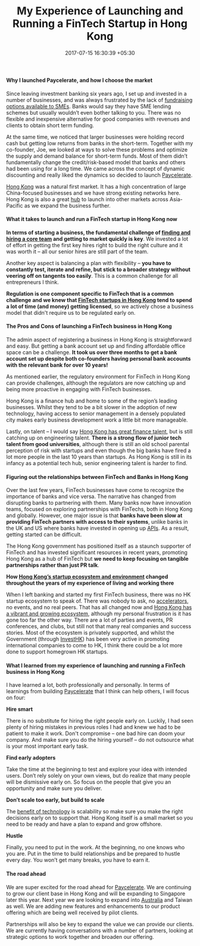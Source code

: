 ﻿---
title: My Experience of Launching and Running a FinTech Startup in Hong Kong
date: 2017-07-15 16:30:39 +05:30
categories:
- Fintech
- Insights
tags:
- Asia
- Hong Kong
- insights
- Paycelerate
layout: post
type: post
status: publish
category:
- Fintech
- Insights
Markets:
- Asia
- Hong Kong
- insights
- Paycelerate
Person: Rajah Chaudhry
---

<h4><b>Why I launched Paycelerate, and how I choose the market </b></h4>
<p>Since leaving investment banking six years ago, I set up and invested in a number of businesses, and was always frustrated by the lack of <a href="https://letstalkpayments.com/what-are-we-seeing-in-the-sme-financingloans-opportunity-2/" target="_blank" rel="noopener noreferrer">fundraising options available to SMEs</a>. Banks would say they have SME lending schemes but usually wouldn’t even bother talking to you. There was no flexible and inexpensive alternative for good companies with revenues and clients to obtain short term funding. </p>
<p>At the same time, we noticed that larger businesses were holding record cash but getting low returns from banks in the short-term. Together with my co-founder, Joe, we looked at ways to solve these problems and optimize the supply and demand balance for short-term funds. Most of them didn’t fundamentally change the credit/risk-based model that banks and others had been using for a long time. We came across the concept of dynamic discounting and really liked the dynamics so decided to launch <a href="https://medici.letstalkpayments.com/companies/paycelerate" target="_blank" rel="noopener noreferrer">Paycelerate</a>.</p>
<p><a href="https://letstalkpayments.com/hong-kong-fintech-ecosystem-startups-regulators-investors-accelerators/" target="_blank" rel="noopener noreferrer">Hong Kong</a> was a natural first market. It has a high concentration of large China-focused businesses and we have strong existing networks here. Hong Kong is also a great <a href="https://letstalkpayments.com/which-are-the-top-3-hottest-fintech-hubs-worldwide/" target="_blank" rel="noopener noreferrer">hub</a> to launch into other markets across Asia-Pacific as we expand the business further. </p>
<h4><b>What it takes to launch and run a FinTech startup in Hong Kong now</b></h4>
<p><b>In terms of starting a business, the fundamental challenge of </b><a href="https://letstalkpayments.com/meet-hire-fintech-talent-hong-kong/" target="_blank" rel="noopener noreferrer"><b>finding and hiring a core team</b></a><b> and getting to market quickly is key</b>. We invested a lot of effort in getting the first key hires right to build the right culture and it was worth it – all our senior hires are still part of the team. </p>
<p>Another key aspect is balancing a plan with flexibility – <b>you have to constantly test, iterate and refine, but stick to a broader strategy without veering off on tangents too easily</b>. This is a common challenge for all entrepreneurs I think.</p>
<p><b>Regulation is one component specific to FinTech that is a common challenge and we knew that </b><a href="https://letstalkpayments.com/hong-kong-fintech-ecosystem-startups-regulators-investors-accelerators/" target="_blank" rel="noopener noreferrer"><b>FinTech startups in Hong Kong</b></a><b> tend to spend a lot of time (and money) getting licensed</b>, so we actively chose a business model that didn't require us to be regulated early on.</p>
<h4><b>The Pros and Cons of launching a FinTech business in Hong Kong</b></h4>
<p>The admin aspect of registering a business in Hong Kong is straightforward and easy. But getting a bank account set up and finding affordable office space can be a challenge. <b>It took us over three months to get a bank account set up despite both co-founders having personal bank accounts with the relevant bank for over 10 years!</b></p>
<p>As mentioned earlier, the regulatory environment for FinTech in Hong Kong can provide challenges, although the regulators are now catching up and being more proactive in engaging with FinTech businesses. </p>
<p>Hong Kong is a finance hub and home to some of the region’s leading businesses. Whilst they tend to be a bit slower in the adoption of new technology, having access to senior management in a densely populated city makes early business development work a little bit more manageable.</p>
<p>Lastly, on talent – I would say <a href="https://letstalkpayments.com/hong-kong-women-in-fintech/" target="_blank" rel="noopener noreferrer">Hong Kong has great finance talent</a>, but is still catching up on engineering talent. <b>There is a strong flow of junior tech talent from good universities</b>, although there is still an old school parental perception of risk with startups and even though the big banks have fired a lot more people in the last 10 years than startups. As Hong Kong is still in its infancy as a potential tech hub, senior engineering talent is harder to find.</p>
<h4><b>Figuring out the relationships between FinTech and Banks in Hong Kong</b></h4>
<p>Over the last few years, FinTech businesses have come to recognize the importance of banks and vice versa. The narrative has changed from disrupting banks to partnering with them. Many banks now have innovation teams, focused on exploring partnerships with FinTechs, both in Hong Kong and globally. However, one major issue is that <b>banks have been slow at providing FinTech partners with access to their systems</b>, unlike banks in the UK and US where banks have invested in opening up <a href="https://letstalkpayments.com/top-banking-apis-enabling-access-to-aggregated-rich-financial-data/" target="_blank" rel="noopener noreferrer">APIs</a>. As a result, getting started can be difficult.</p>
<p>The Hong Kong government has positioned itself as a staunch supporter of FinTech and has invested significant resources in recent years, promoting Hong Kong as a hub of FinTech but <b>we need to keep focusing on tangible partnerships rather than just PR talk</b>.</p>
<p><b>How </b><a href="https://letstalkpayments.com/hong-kong-fintech-ecosystem-startups-regulators-investors-accelerators/" target="_blank" rel="noopener noreferrer"><b>Hong Kong’s startup ecosystem and environment</b></a><b> changed throughout the years of my experience of living and working there </b></p>
<p>When I left banking and started my first FinTech business, there was no HK startup ecosystem to speak of. There was nobody to ask, no <a href="https://letstalkpayments.com/88-international-startup-accelerators-incubators-innovation-labs-nurturing-innovators-in-financial-services/" target="_blank" rel="noopener noreferrer">accelerators</a>, no events, and no real peers. That has all changed now and <a href="https://letstalkpayments.com/hong-kong-fintech-ecosystem-startups-regulators-investors-accelerators/" target="_blank" rel="noopener noreferrer">Hong Kong has a vibrant and growing ecosystem</a>, although my personal frustration is it has gone too far the other way. There are a lot of parties and events, PR conferences, and clubs, but still not that many real companies and success stories. Most of the ecosystem is privately supported, and whilst the Government (through <a href="https://letstalkpayments.com/interview-with-charles-dhaussy-head-of-fintech-at-invest-hong-kong/" target="_blank" rel="noopener noreferrer">InvestHK</a>) has been very active in promoting international companies to come to HK, I think there could be a lot more done to support homegrown HK startups. </p>
<h4><b>What I learned from my experience of launching and running a FinTech business in Hong Kong </b></h4>
<p>I have learned a lot, both professionally and personally. In terms of learnings from building <a href="https://medici.letstalkpayments.com/companies/paycelerate" target="_blank" rel="noopener noreferrer">Paycelerate</a> that I think can help others, I will focus on four:</p>
<p><b>Hire smart</b></p>
<p>There is no substitute for hiring the right people early on. Luckily, I had seen plenty of hiring mistakes in previous roles I had and knew we had to be patient to make it work. Don't compromise – one bad hire can doom your company. And make sure you do the hiring yourself – do not outsource what is your most important early task.</p>
<p><b>Find early adopters</b></p>
<p>Take the time at the beginning to test and explore your idea with intended users. Don’t rely solely on your own views, but do realize that many people will be dismissive early on. So focus on the people that give you an opportunity and make sure you deliver. </p>
<p><b>Don’t scale too early, but build to scale</b></p>
<p>The <a href="https://letstalkpayments.com/is-there-more-of-tech-in-fintech-than-there-is-of-fin/" target="_blank" rel="noopener noreferrer">benefit of technology</a> is scalability so make sure you make the right decisions early on to support that. Hong Kong itself is a small market so you need to be ready and have a plan to expand and grow offshore.</p>
<p><b>Hustle</b></p>
<p>Finally, you need to put in the work. At the beginning, no one knows who you are. Put in the time to build relationships and be prepared to hustle every day. You won’t get many breaks, you have to earn it.</p>
<h4><b>The road ahead</b></h4>
<p>We are super excited for the road ahead for <a href="https://medici.letstalkpayments.com/companies/paycelerate" target="_blank" rel="noopener noreferrer">Paycelerate</a>. We are continuing to grow our client base in Hong Kong and will be expanding to Singapore later this year. Next year we are looking to expand into <a href="https://letstalkpayments.com/australia-one-of-the-fastest-growing-fintech-markets/" target="_blank" rel="noopener noreferrer">Australia</a> and Taiwan as well. We are adding new features and enhancements to our product offering which are being well received by pilot clients. </p>
<p>Partnerships will also be key to expand the value we can provide our clients. We are currently having conversations with a number of partners, looking at strategic options to work together and broaden our offering.</p>
